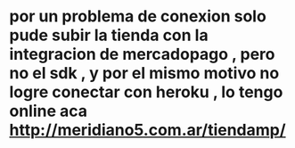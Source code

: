 # por un problema de conexion solo pude subir la tienda con la integracion de mercadopago , pero no el sdk , y por el mismo motivo no logre conectar con heroku , lo tengo online aca http://meridiano5.com.ar/tiendamp/
